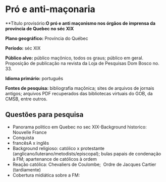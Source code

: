 # Pró e anti-maçonaria

**Título provisório:**O pró e anti maçonismo nos órgãos de imprensa da província de Quebec no séc XIX** 

**Plano geográfico:** Província do Québec

**Período:** séc XIX

**Público alvo:** público maçônico, todos os graus; público em geral. Proposição de publicação na revista da Loja de Pesquisas Dom Bosco no. 33.

**Idioma primário:** português

**Fontes de pesquisa:** bibliografia maçônica; sites de arquivos de jornais antigos; arquivos PDF recuperados das bibliotecas virtuais do GOB, da CMSB, entre outros. 


## Questões para pesquisa

- Panorama politico em Quebec no sec XIX-Background historico: Nouvelle France
- Conquista
- francêsA x inglês
- Background religioso: católico x protestante (anglicano/luterano/metodists/episcopal); bulas papais de condenação à FM; apartenance de católicos à ordem
- Reação católica: Chevaliers de Coulombe;  Ordre de Jacques Cartier (tardiamente)
- Cobertura midiática sobre a FM:  
